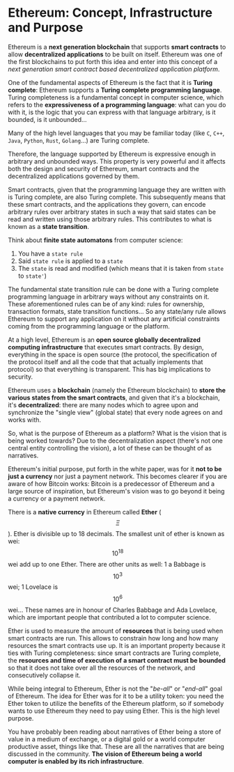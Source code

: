 # Ethereum: Concept, Infrastructure and Purpose

Ethereum is a **next generation blockchain** that supports **smart contracts** to allow **decentralized applications** to be built on itself. Ethereum was one of the first blockchains to put forth this idea and enter into this concept of a _next generation smart contract based decentralized application platform_.

One of the fundamental aspects of Ethereum is the fact that it is **Turing complete**: Ethereum supports a **Turing complete programming language**. Turing completeness is a fundamental concept in computer science, which refers to the **expressiveness of a programming language**: what can you do with it, is the logic that you can express with that language arbitrary, is it bounded, is it unbounded...

Many of the high level languages that you may be familiar today (like `C`, `C++`, `Java`, `Python`, `Rust`, `Golang`...) are Turing complete.

Therefore, the language supported by Ethereum is expressive enough in arbitrary and unbounded ways. This property is very powerful and it affects both the design and security of Ethereum, smart contracts and the decentralized applications governed by them.

Smart contracts, given that the programming language they are written with is Turing complete, are also Turing complete. This subsequently means that these smart contracts, and the applications they govern, can encode arbitrary rules over arbitrary states in such a way that said states can be read and written using those arbitrary rules. This contributes to what is known as a **state transition**.

Think about **finite state automatons** from computer science:

1. You have a `state rule`
2. Said `state rule` is applied to a `state`
3. The `state` is read and modified (which means that it is taken from `state` to `state'`)

The fundamental state transition rule can be done with a Turing complete programming language in arbitrary ways without any constraints on it. These aforementioned rules can be of any kind: rules for ownership, transaction formats, state transition functions... So any state/any rule allows Ethereum to support any application on it without any artificial constraints coming from the programming language or the platform.

At a high level, Ethereum is an **open source globally decentralized computing infrastructure** that executes smart contracts. By design, everything in the space is open source (the protocol, the specification of the protocol itself and all the code that that actually implements that protocol) so that everything is transparent. This has big implications to security.

Ethereum uses a **blockchain** (namely the Ethereum blockchain) to **store the various states from the smart contracts**, and given that it's a blockchain, it's **decentralized**: there are many nodes which to agree upon and synchronize the "single view" (global state) that every node agrees on and works with.

So, what is the purpose of Ethereum as a platform? What is the vision that is being worked towards? Due to the decentralization aspect (there's not one central entity controlling the vision), a lot of these can be thought of as narratives.

Ethereum's initial purpose, put forth in the white paper, was for it **not to be just a currency** nor just a payment network. This becomes clearer if you are aware of how Bitcoin works: Bitcoin is a predecessor of Ethereum and a large source of inspiration, but Ethereum's vision was to go beyond it being a currency or a payment network.

There is a **native currency** in Ethereum called **Ether** ($$\Xi$$). Ether is divisible up to 18 decimals. The smallest unit of ether is known as wei: $$10^{18}$$ wei add up to one Ether. There are other units as well: 1 a Babbage is $$10^3$$ wei; 1 Lovelace is $$10^6$$ wei... These names are in honour of Charles Babbage and Ada Lovelace, which are important people that contributed a lot to computer science.

Ether is used to measure the amount of **resources** that is being used when smart contracts are run. This allows to constrain how long and how many resources the smart contracts use up. It is an important property because it ties with Turing completeness: since smart contracts are Turing complete, the **resources and time of execution of a smart contract must be bounded** so that it does not take over all the resources of the network, and consecutively collapse it.

While being integral to Ethereum, Ether is not the "_be-all_" or "_end-all_" goal of Ethereum. The idea for Ether was for it to be a utility token: you need the Ether token to utilize the benefits of the Ethereum platform, so if somebody wants to use Ethereum they need to pay using Ether. This is the high level purpose.

You have probably been reading about narratives of Ether being a store of value in a medium of exchange, or a digital gold or a world computer productive asset, things like that. These are all the narratives that are being discussed in the community. **The vision of Ethereum being a world computer is enabled by its rich infrastructure**.
